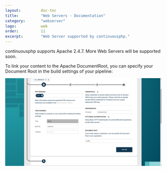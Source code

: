 ```yaml
---
layout:         doc-toc
title:          "Web Servers - Documentation"
category:       "webserver"
logo:           web 
order:          11
excerpt:        "Web Server supported by continuousphp."
---
```

continuousphp supports Apache 2.4.7. More Web Servers will be supported soon.

To link your content to the Apache DocumentRoot, you can specify your Document Root in the build settings of your pipeline:

![Apache Document Root](/assets/doc/webserver/document-root.png)
